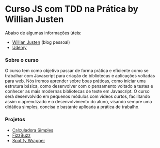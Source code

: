 # Curso JS com TDD na Prática by Willian Justen

Abaixo de algumas informações úteis:

 - [Willian Justen](https://willianjusten.com.br/) (blog pessoal)
 - [Udemy](https://www.udemy.com/js-com-tdd-na-pratica/)

### Sobre o curso

O curso tem como objetivo passar de forma prática e eficiente como se trabalhar com Javascript para criação de bibliotecas e aplicações voltadas para web. Nós iremos aprender sobre boas práticas, como iniciar uma estrutura básica, como desenvolver com o pensamento voltado a testes e conhecer as mais modernas bibliotecas de teste em Javascript. O curso será desenvolvido em pequenos módulos com vídeos curtos, facilitando assim o aprendizado e o desenvolvimento do aluno, visando sempre uma didática simples, concisa e bastante aplicada a prática de trabalho.

### Projetos

 - [Calculadora Simples](./calculadora-simples)
 - [FizzBuzz](./fizzbuzz)
 - [Spotify Wrapper](./spotify-wrapper)